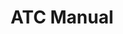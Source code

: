 ---
id: atc-manual
title: ATC Manual
description: Make planes turn and go higher and lower
order: 3
---